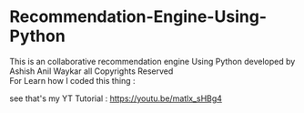 # Recommendation-Engine-Using-Python
This is an collaborative recommendation engine Using Python developed by Ashish Anil Waykar all Copyrights Reserved  
For Learn how I coded this thing : 

see that's my YT Tutorial : https://youtu.be/matlx_sHBg4
